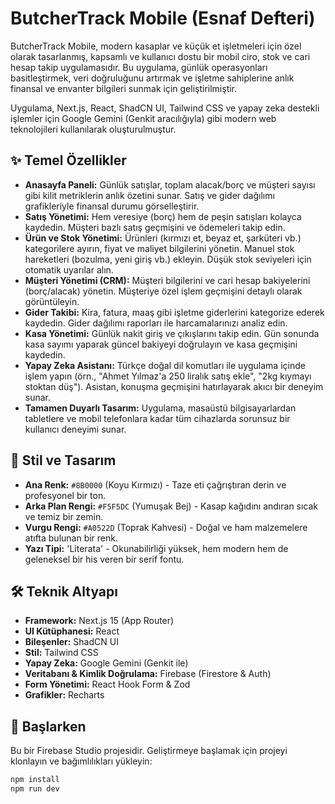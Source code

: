 # ButcherTrack Mobile (Esnaf Defteri)

ButcherTrack Mobile, modern kasaplar ve küçük et işletmeleri için özel olarak tasarlanmış, kapsamlı ve kullanıcı dostu bir mobil ciro, stok ve cari hesap takip uygulamasıdır. Bu uygulama, günlük operasyonları basitleştirmek, veri doğruluğunu artırmak ve işletme sahiplerine anlık finansal ve envanter bilgileri sunmak için geliştirilmiştir.

Uygulama, Next.js, React, ShadCN UI, Tailwind CSS ve yapay zeka destekli işlemler için Google Gemini (Genkit aracılığıyla) gibi modern web teknolojileri kullanılarak oluşturulmuştur.

## ✨ Temel Özellikler

-   **Anasayfa Paneli:** Günlük satışlar, toplam alacak/borç ve müşteri sayısı gibi kilit metriklerin anlık özetini sunar. Satış ve gider dağılımı grafikleriyle finansal durumu görselleştirir.
-   **Satış Yönetimi:** Hem veresiye (borç) hem de peşin satışları kolayca kaydedin. Müşteri bazlı satış geçmişini ve ödemeleri takip edin.
-   **Ürün ve Stok Yönetimi:** Ürünleri (kırmızı et, beyaz et, şarküteri vb.) kategorilere ayırın, fiyat ve maliyet bilgilerini yönetin. Manuel stok hareketleri (bozulma, yeni giriş vb.) ekleyin. Düşük stok seviyeleri için otomatik uyarılar alın.
-   **Müşteri Yönetimi (CRM):** Müşteri bilgilerini ve cari hesap bakiyelerini (borç/alacak) yönetin. Müşteriye özel işlem geçmişini detaylı olarak görüntüleyin.
-   **Gider Takibi:** Kira, fatura, maaş gibi işletme giderlerini kategorize ederek kaydedin. Gider dağılımı raporları ile harcamalarınızı analiz edin.
-   **Kasa Yönetimi:** Günlük nakit giriş ve çıkışlarını takip edin. Gün sonunda kasa sayımı yaparak güncel bakiyeyi doğrulayın ve kasa geçmişini kaydedin.
-   **Yapay Zeka Asistanı:** Türkçe doğal dil komutları ile uygulama içinde işlem yapın (örn., "Ahmet Yılmaz'a 250 liralık satış ekle", "2kg kıymayı stoktan düş"). Asistan, konuşma geçmişini hatırlayarak akıcı bir deneyim sunar.
-   **Tamamen Duyarlı Tasarım:** Uygulama, masaüstü bilgisayarlardan tabletlere ve mobil telefonlara kadar tüm cihazlarda sorunsuz bir kullanıcı deneyimi sunar.

## 🎨 Stil ve Tasarım

-   **Ana Renk:** `#8B0000` (Koyu Kırmızı) - Taze eti çağrıştıran derin ve profesyonel bir ton.
-   **Arka Plan Rengi:** `#F5F5DC` (Yumuşak Bej) - Kasap kağıdını andıran sıcak ve temiz bir zemin.
-   **Vurgu Rengi:** `#A0522D` (Toprak Kahvesi) - Doğal ve ham malzemelere atıfta bulunan bir renk.
-   **Yazı Tipi:** 'Literata' - Okunabilirliği yüksek, hem modern hem de geleneksel bir his veren bir serif fontu.

## 🛠️ Teknik Altyapı

-   **Framework:** Next.js 15 (App Router)
-   **UI Kütüphanesi:** React
-   **Bileşenler:** ShadCN UI
-   **Stil:** Tailwind CSS
-   **Yapay Zeka:** Google Gemini (Genkit ile)
-   **Veritabanı & Kimlik Doğrulama:** Firebase (Firestore & Auth)
-   **Form Yönetimi:** React Hook Form & Zod
-   **Grafikler:** Recharts

## 🚀 Başlarken

Bu bir Firebase Studio projesidir. Geliştirmeye başlamak için projeyi klonlayın ve bağımlılıkları yükleyin:

```bash
npm install
npm run dev
```
